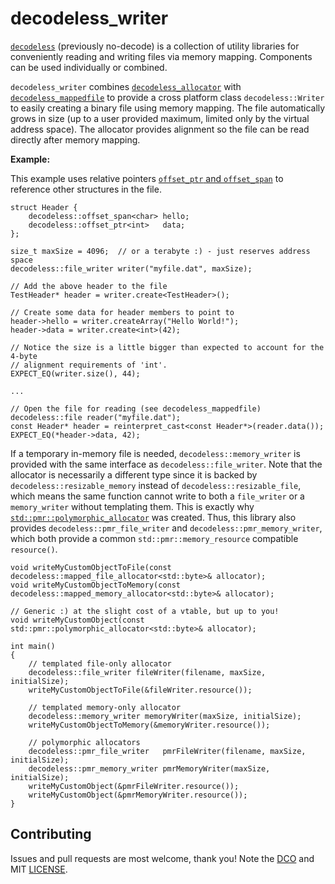 # decodeless_writer

[`decodeless`](https://github.com/decodeless) (previously no-decode) is a
collection of utility libraries for conveniently reading and writing files via
memory mapping. Components can be used individually or combined.

`decodeless_writer` combines
[`decodeless_allocator`](https://github.com/decodeless/allocator) with
[`decodeless_mappedfile`](https://github.com/decodeless/mappedfile) to provide a
cross platform class `decodeless::Writer` to easily creating a binary file using
memory mapping. The file automatically grows in size (up to a user provided
maximum, limited only by the virtual address space). The allocator provides
alignment so the file can be read directly after memory mapping.

**Example:**

This example uses relative pointers [`offset_ptr` and
`offset_span`](https://github.com/decodeless/offset_ptr) to reference other
structures in the file.

```
struct Header {
    decodeless::offset_span<char> hello;
    decodeless::offset_ptr<int>   data;
};

size_t maxSize = 4096;  // or a terabyte :) - just reserves address space
decodeless::file_writer writer("myfile.dat", maxSize);

// Add the above header to the file
TestHeader* header = writer.create<TestHeader>();

// Create some data for header members to point to
header->hello = writer.createArray("Hello World!");
header->data = writer.create<int>(42);

// Notice the size is a little bigger than expected to account for the 4-byte
// alignment requirements of 'int'.
EXPECT_EQ(writer.size(), 44);

...

// Open the file for reading (see decodeless_mappedfile)
decodeless::file reader("myfile.dat");
const Header* header = reinterpret_cast<const Header*>(reader.data());
EXPECT_EQ(*header->data, 42);
```

If a temporary in-memory file is needed, `decodeless::memory_writer` is provided
with the same interface as `decodeless::file_writer`. Note that the allocator is
necessarily a different type since it is backed by
`decodeless::resizable_memory` instead of `decodeless::resizable_file`, which
means the same function cannot write to both a `file_writer` or a
`memory_writer` without templating them. This is exactly why
[`std::pmr::polymorphic_allocator`](https://en.cppreference.com/w/cpp/memory/polymorphic_allocator)
was created. Thus, this library also provides `decodeless::pmr_file_writer` and
`decodeless::pmr_memory_writer`, which both provide a common
`std::pmr::memory_resource` compatible `resource()`.

```
void writeMyCustomObjectToFile(const decodeless::mapped_file_allocator<std::byte>& allocator);
void writeMyCustomObjectToMemory(const decodeless::mapped_memory_allocator<std::byte>& allocator);

// Generic :) at the slight cost of a vtable, but up to you!
void writeMyCustomObject(const std::pmr::polymorphic_allocator<std::byte>& allocator);

int main()
{
    // templated file-only allocator
    decodeless::file_writer fileWriter(filename, maxSize, initialSize);
    writeMyCustomObjectToFile(&fileWriter.resource());

    // templated memory-only allocator
    decodeless::memory_writer memoryWriter(maxSize, initialSize);
    writeMyCustomObjectToMemory(&memoryWriter.resource());

    // polymorphic allocators
    decodeless::pmr_file_writer   pmrFileWriter(filename, maxSize, initialSize);
    decodeless::pmr_memory_writer pmrMemoryWriter(maxSize, initialSize);
    writeMyCustomObject(&pmrFileWriter.resource());
    writeMyCustomObject(&pmrMemoryWriter.resource());
}
```

## Contributing

Issues and pull requests are most welcome, thank you! Note the
[DCO](CONTRIBUTING) and MIT [LICENSE](LICENSE).

